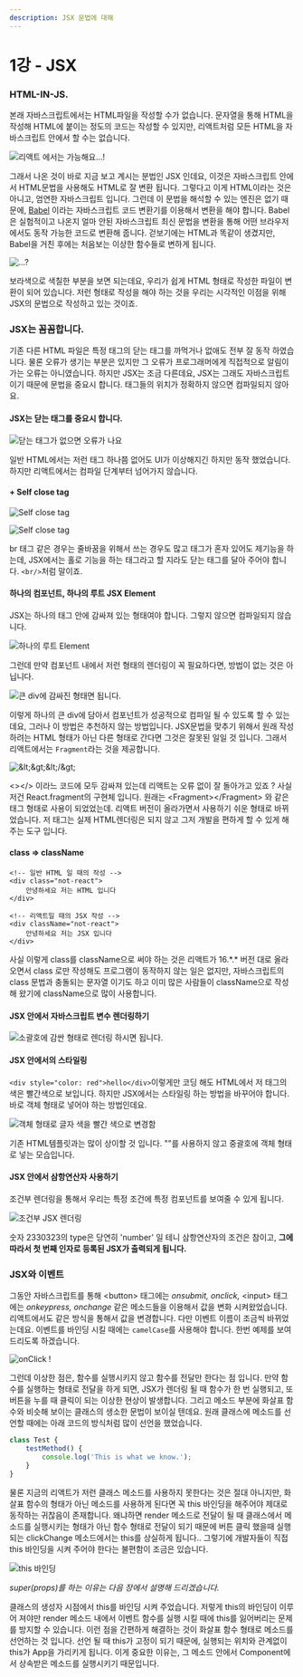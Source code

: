 ```yaml
---
description: JSX 문법에 대해
---
```


# 1강 - JSX

### HTML-IN-JS.

본래 자바스크립트에서는 HTML파일을 작성할 수가 없습니다. 문자열을 통해 HTML을 작성해 HTML에 붙이는 정도의 코드는 작성할 수 있지만, 리액트처럼 모든 HTML을 자바스크립트 안에서 할 수는 없습니다.

![&#xB9AC;&#xC561;&#xD2B8; &#xC5D0;&#xC11C;&#xB294; &#xAC00;&#xB2A5;&#xD574;&#xC694;...!](.gitbook/assets/2019-01-15-1.26.43.png)

그래서 나온 것이 바로 지금 보고 계시는 분법인 JSX 인데요, 이것은 자바스크립트 안에서 HTML문법을 사용해도 HTML로 잘 변환 됩니다. 그렇다고 이게 HTML이라는 것은 아니고, 엄연한 자바스크립트 입니다. 그런데 이 문법을 해석할 수 있는 엔진은 없기 때문에, [Babel](https://babeljs.io/) 이라는 자바스크립트 코드 변환기를 이용해서 변환을 해야 합니다. Babel은 실험적이고 나온지 얼마 안된 자바스크립트 최신 문법을 변환을 통해 어떤 브라우저에서도 동작 가능한 코드로 변환해 줍니다. 걷보기에는 HTML과 똑같이 생겼지만, Babel을 거친 후에는 처음보는 이상한 함수들로 변하게 됩니다.

![...?](.gitbook/assets/2019-01-15-1.28.40.png)

보라색으로 색칠한 부분을 보면 되는데요, 우리가 쉽게 HTML 형태로 작성한 파일이 변환이 되어 있습니다. 저런 형태로 작성을 해야 하는 것을 우리는 시각적인 이점을 위해 JSX의 문법으로 작성하고 있는 것이죠.

### JSX는 꼼꼼합니다.

기존 다른 HTML 파일은 특정 태그의 닫는 태그를 까먹거나 없애도 전부 잘 동작 하였습니다. 물론 오류가 생기는 부분은 있지만 그 오류가 프로그래머에게 직접적으로 알림이 가는 오류는 아니였습니다. 하지만 JSX는 조금 다른데요, JSX는 그래도 자바스크립트이기 때문에 문법을 중요시 합니다. 태그들의 위치가 정확하지 않으면 컴파일되지 않아요.

#### JSX는 닫는 태그를 중요시 합니다.

![&#xB2EB;&#xB294; &#xD0DC;&#xADF8;&#xAC00; &#xC5C6;&#xC73C;&#xBA74; &#xC624;&#xB958;&#xAC00; &#xB098;&#xC694;](.gitbook/assets/2019-01-15-1.39.29.png)

일반 HTML에서는 저런 태그 하나쯤 없어도 UI가 이상해지긴 하지만 동작 했었습니다. 하지만 리액트에서는 컴파일 단계부터 넘어가지 않습니다.

#### + Self close tag

![Self close tag](.gitbook/assets/2019-01-15-1.41.56.png)

![Self close tag](.gitbook/assets/2019-01-15-1.42.37.png)

br 태그 같은 경우는 줄바꿈을 위해서 쓰는 경우도 많고 태그가 혼자 있어도 제기능을 하는데, JSX에서는 홀로 기능을 하는 태그라고 할 지라도 닫는 태그를 달아 주어야 합니다. `<br/>`처럼 말이죠.

#### 하나의 컴포넌트, 하나의 루트 JSX Element

JSX는 하나의 태그 안에 감싸져 있는 형태여야 합니다. 그렇지 않으면 컴파일되지 않습니다.

![&#xD558;&#xB098;&#xC758; &#xB8E8;&#xD2B8; Element](.gitbook/assets/2019-01-15-1.45.57.png)

그런데 만약 컴포넌트 내에서 저런 형태의 렌더링이 꼭 필요하다면, 방법이 없는 것은 아닙니다.

![&#xD070; div&#xC5D0; &#xAC10;&#xC2F8;&#xC9C4; &#xD615;&#xD0DC;&#xBA74; &#xB429;&#xB2C8;&#xB2E4;.](.gitbook/assets/2019-01-16-12.35.52.png)

이렇게 하나의 큰 div에 담아서 컴포넌트가 성공적으로 컴파일 될 수 있도록 할 수 있는데요, 그러나 이 방법은 추천하지 않는 방법입니다. JSX문법을 맞추기 위해서 원래 작성하려는 HTML 형태가 아닌 다른 형태로 간다면 그것은 잘못된 일일 것 입니다. 그래서 리액트에서는 `Fragment`라는 것을 제공합니다.

![&amp;lt;&amp;gt;&amp;lt;/&amp;gt;](.gitbook/assets/2019-01-15-1.47.44.png)

&lt;&gt;&lt;/&gt; 이라느 코드에 모두 감싸져 있는데 리액트는 오류 없이 잘 돌아가고 있죠 ? 사실 저건 React.fragment의 구현체 입니다. 원래는 &lt;Fragment&gt;&lt;/Fragment&gt; 와 같은 태그 형태로 사용이 되었었는데. 리액트 버전이 올라가면서 사용하기 쉬운 형태로 바뀌었습니다. 저 태그는 실제 HTML렌더링은 되지 않고 그저 개발을 편하게 할 수 있게 해주는 도구 입니다.

#### class =&gt; className

```markup
<!-- 일반 HTML 일 때의 작성 -->
<div class="not-react">
    안녕하세요 저는 HTML 입니다
</div>

<!-- 리액트일 때의 JSX 작성 -->
<div className="not-react">
    안녕하세요 저는 JSX 입니다
</div>
```

사실 이렇게 class를 className으로 써야 하는 것은 리액트가 16.\*.\* 버전 대로 올라오면서 class 로만 작성해도 프로그램이 동작하지 않는 일은 없지만, 자바스크립트의 class 문법과 충돌되는 문자열 이기도 하고 이미  많은 사람들이 className으로 작성해 왔기에 className으로 많이 사용합니다.

#### JSX 안에서 자바스크립트 변수 렌더링하기

![&#xC18C;&#xAD04;&#xD638;&#xC5D0; &#xAC10;&#xC2FC; &#xD615;&#xD0DC;&#xB85C; &#xB80C;&#xB354;&#xB9C1; &#xD558;&#xC2DC;&#xBA74; &#xB429;&#xB2C8;&#xB2E4;.](.gitbook/assets/2019-01-15-1.58.25.png)

#### JSX 안에서의 스타일링

`<div style="color: red">hello</div>`이렇게만 코딩 해도 HTML에서 저 태그의 색은 빨간색으로 보입니다. 하지만 JSX에서는 스타일링 하는 방법을 바꾸어야 합니다. 바로 객체 형태로 넣어야 하는 방법인데요.

![&#xAC1D;&#xCCB4; &#xD615;&#xD0DC;&#xB85C; &#xAE00;&#xC790; &#xC0C9;&#xC744; &#xBE68;&#xAC04; &#xC0C9;&#xC73C;&#xB85C; &#xBCC0;&#xACBD;&#xD568;](.gitbook/assets/2019-01-15-2.05.13.png)

기존 HTML템플릿과는 많이 상이할 것 입니다. ""를 사용하지 않고 중괄호에 객체 형태로 넣는 모습입니다.

#### JSX 안에서 삼항연산자 사용하기

조건부 렌더링을 통해서 우리는 특정 조건에 특정 컴포넌트를 보여줄 수 있게 됩니다.

![&#xC870;&#xAC74;&#xBD80; JSX &#xB80C;&#xB354;&#xB9C1;](.gitbook/assets/2019-01-15-2.09.45.png)

숫자 2330323의 type은 당연히 'number' 일 테니 삼항연산자의 조건은 참이고, **그에 따라서 첫 번째 인자로 등록된 JSX가 출력되게 됩니다.**

### JSX와 이벤트

그동안 자바스크립트를 통해 &lt;button&gt; 태그에는 _onsubmit, onclick,_ &lt;input&gt; 태그에는 _onkeypress, onchange_ 같은 메소드들을 이용해서 값을 변화 시켜왔었습니다. 리액트에서도 같은 방식을 통해서 값을 변경합니다. 다만 이벤트 이름이 조금씩 바뀌었는데요. 이벤트를 바인딩 시킬 때에는 `camelCase`를 사용해야 합니다. 한번 예제를 보여드리도록 하겠습니다.

![onClick !](.gitbook/assets/2019-01-19-1.42.32.png)

그런데 이상한 점은, 함수를 실행시키지 않고 함수를 전달만 한다는 점 입니다. 만약 함수를 실행하는 형태로 전달을 하게 되면, JSX가 렌더링 될 때 함수가 한 번 실행되고, 또 버튼을 누를 때 클릭이 되는 이상한 현상이 발생합니다. 그리고 메소드 부분에 화살표 함수와 비슷해 보이는 클래스의 생소한 문법이 보이실 텐데요. 원래 클래스에 메소드를 선언할 때에는 아래 코드의 방식처럼  많이 선언을 했었습니다.

```javascript
class Test {
    testMethod() {
        console.log('This is what we know.');
    }
}
```

물론 지금의 리액트가 저런 클래스 메소드를 사용하지 못한다는 것은 절대 아니지만, 화살표 함수의 형태가 아닌 메소드를 사용하게 된다면 꼭 this 바인딩을 해주어야 제대로 동작하는 귀찮음이 존재합니다. 왜냐하면 render 메소드로 전달이 될 때 클래스에서 메소드를 실행시키는 형태가 아닌 함수 형태로 전달이 되기 때문에 버튼 클릭 했을때 실행되는 clickChange 메소드에서는 this를 상실하게 됩니다.. 그렇기에 개발자들이 직접 this 바인딩을 시켜 주어야 한다는 불편함이 조금은 있습니다.

![this &#xBC14;&#xC778;&#xB529;](.gitbook/assets/2019-01-19-1.56.00.png)

_super\(props\)를 하는 이유는 다음 장에서 설명해 드리겠습니다._

클래스의 생성자 시점에서 this를 바인딩 시켜 주었습니다. 저렇게 this의 바인딩이 이루어 져야만 render 메소드 내에서 이벤트 함수를 실행 시킬 때에 this를 잃어버리는 문제를 방지할 수 있습니다. 이런 점을 간편하게 해결하는 것이 화살표 함수 형태로 메소드를 선언하는 것 입니다. 선언 될 때 this가 고정이 되기 때문에, 실행되는 위치와 관계없이 this가 App을 가리키게 됩니다. 이게 중요한 이유는, 그 메소드 안에서 Component에서 상속받은 메소드를 실행시키기 때문입니다.

